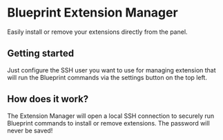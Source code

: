 # Blueprint Extension Manager
Easily install or remove your extensions directly from the panel.

## Getting started
Just configure the SSH user you want to use for managing extension that will run the Blueprint commands via the settings button on the top left.

## How does it work?
The Extension Manager will open a local SSH connection to securely run Blueprint commands to install or remove extensions. The password will never be saved!
